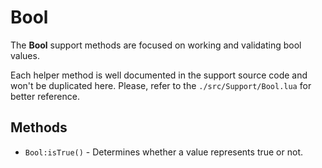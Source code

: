 # Bool

The **Bool** support methods are focused on working and validating bool 
values.

Each helper method is well documented in the support source code and won't
be duplicated here. Please, refer to the `./src/Support/Bool.lua` for better
reference.

## Methods

* `Bool:isTrue()` - Determines whether a value represents true or not.

